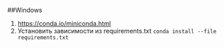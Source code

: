 ##Windows
1. https://conda.io/miniconda.html
2. Установить зависимости из requirements.txt ```conda install --file requirements.txt```